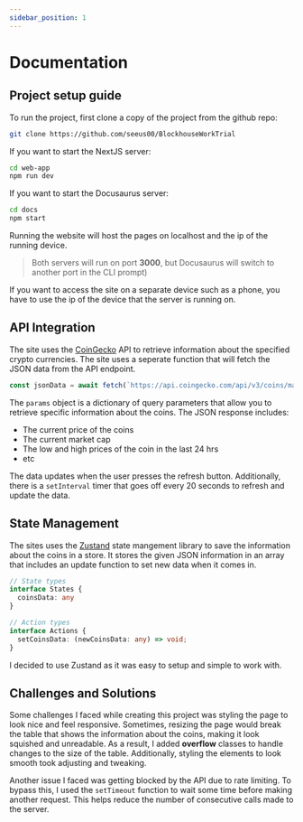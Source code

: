 ```yaml
---
sidebar_position: 1
---
```


# Documentation


## Project setup guide

To run the project, first clone a copy of the project from the github repo:
```bash
git clone https://github.com/seeus00/BlockhouseWorkTrial
```
If you want to start the NextJS server:
```bash
cd web-app
npm run dev
```

If you want to start the Docusaurus server:
```bash
cd docs
npm start
```

Running the website will host the pages on localhost and the ip of the running device. 
>Both servers will run on port **3000**, but Docusaurus will switch to another port in the CLI prompt)

If you want to access the site on a separate device such as a phone, you have to use the ip of the device that the server is running on.

## API Integration
The site uses the [CoinGecko](https://www.coingecko.com/) API to retrieve information about the specified crypto currencies. The site uses a seperate function that will fetch the JSON data from the API endpoint. 

```typescript
const jsonData = await fetch(`https://api.coingecko.com/api/v3/coins/markets?${params}`, { mode: 'cors' });
```

The ```params``` object is a dictionary of query parameters that allow you to retrieve specific information about the coins. The JSON response includes: 
- The current price of the coins
- The current market cap
- The low and high prices of the coin in the last 24 hrs
- etc

The data updates when the user presses the refresh button. Additionally, there is a ```setInterval``` timer that goes off every 20 seconds to refresh and update the data.

## State Management

The sites uses the [Zustand](https://github.com/pmndrs/zustand) state mangement library to save the information about the coins in a store. It stores the given JSON information in an array that includes an update function to set new data when it comes in. 
```typescript
// State types
interface States {
  coinsData: any
}

// Action types
interface Actions {
  setCoinsData: (newCoinsData: any) => void;
}
```
I decided to use Zustand as it was easy to setup and simple to work with. 


## Challenges and Solutions
Some challenges I faced while creating this project was styling the page to look nice and feel responsive. Sometimes, resizing the page would break the table that shows the information about the coins, making it look squished and unreadable. As a result, I added **overflow** classes to handle changes to the size of the table. Additionally, styling the elements to look smooth took adjusting and tweaking.

Another issue I faced was getting blocked by the API due to rate limiting. To bypass this, I used the ```setTimeout``` function to wait some time before making another request. This helps reduce the number of consecutive calls made to the server.